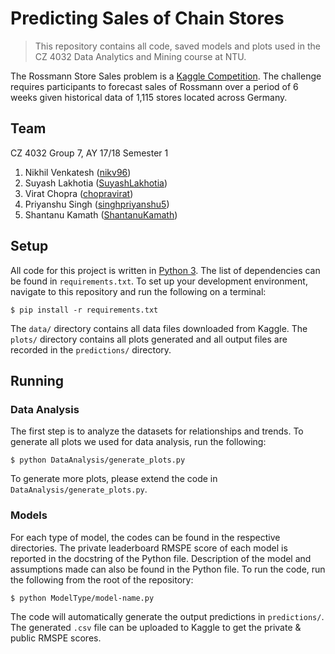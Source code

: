 # Predicting Sales of Chain Stores 

> This repository contains all code, saved models and plots used in the CZ 4032 Data Analytics and Mining course at NTU.

The Rossmann Store Sales problem is a [Kaggle Competition](https://www.kaggle.com/c/rossmann-store-sales). The challenge requires participants to forecast sales of Rossmann over a period of 6 weeks given historical data of 1,115 stores located across Germany.

## Team

CZ 4032 Group 7, AY 17/18 Semester 1

1. Nikhil Venkatesh ([nikv96](https://github.com/nikv96))
2. Suyash Lakhotia ([SuyashLakhotia](https://github.com/SuyashLakhotia))
3. Virat Chopra ([chopravirat](https://github.com/chopravirat))
4. Priyanshu Singh ([singhpriyanshu5](https://github.com/singhpriyanshu5))
5. Shantanu Kamath ([ShantanuKamath](https://github.com/ShantanuKamath))

## Setup

All code for this project is written in [Python 3](https://www.python.org/downloads/). The list of dependencies can be found in `requirements.txt`. To set up your development environment, navigate to this repository and run the following on a terminal:

```
$ pip install -r requirements.txt
```

The `data/` directory contains all data files downloaded from Kaggle. The `plots/` directory contains all plots generated and all output files are recorded in the `predictions/` directory.

## Running

### Data Analysis

The first step is to analyze the datasets for relationships and trends. To generate all plots we used for data analysis, run the following:

```
$ python DataAnalysis/generate_plots.py
```

To generate more plots, please extend the code in `DataAnalysis/generate_plots.py`.

### Models

For each type of model, the codes can be found in the respective directories. The private leaderboard RMSPE score of each model is reported in the docstring of the Python file. Description of the model and assumptions made can also be found in the Python file. To run the code, run the following from the root of the repository:

```
$ python ModelType/model-name.py
```

The code will automatically generate the output predictions in `predictions/`. The generated `.csv` file can be uploaded to Kaggle to get the private & public RMSPE scores.
